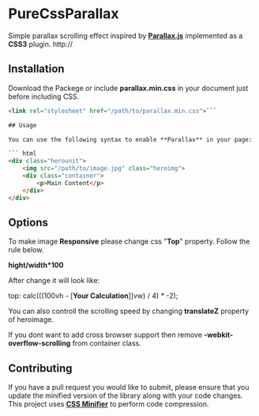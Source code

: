 PureCssParallax
===========

Simple parallax scrolling effect inspired by **[Parallax.js](http://pixelcog.github.io/parallax.js/)** implemented as a **CSS3** plugin.
http://

## Installation

Download the Packege or include **parallax.min.css** in your document just before including CSS.

``` html
<link rel="stylesheet" href="/path/to/parallax.min.css">```

## Usage

You can use the following syntax to enable **Parallax** in your page:

``` html
<div class="herounit">
	<img src="/path/to/image.jpg" class="heroimg">
	<div class="container">
		<p>Main Content</p>
	</div>
</div>
```

## Options

To make image **Responsive** please change css "**Top**" property. Follow the rule below.

**hight/width*100**

After change it will look like:

top: calc(((100vh - [**Your Calculation**]]vw) / 4) * -2);

You can also controll the scrolling speed by changing **translateZ** property of heroimage.

If you dont want to add cross browser support then remove **-webkit-overflow-scrolling** from container class.

## Contributing

If you have a pull request you would like to submit, please ensure that you update the minified version of the library along with your code changes. This project uses **[CSS Minifier](https://cssminifier.com/)** to perform code compression.
